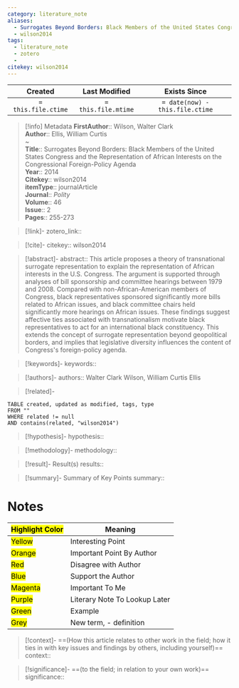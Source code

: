 ```yaml
---
category: literature_note
aliases: 
  - Surrogates Beyond Borders: Black Members of the United States Congress and the Representation of African Interests on the Congressional Foreign-Policy Agenda
  - wilson2014
tags:
  - literature_note
  - zotero
  - 
citekey: wilson2014
---
```


|       Created       |    Last Modified    |          Exists Since           |
| :-----------------: | :-----------------: | :-----------------------------: |
| `= this.file.ctime` | `= this.file.mtime` | `= date(now) - this.file.ctime` |
>[!info] Metadata
> **FirstAuthor**:: Wilson, Walter Clark  
> **Author**:: Ellis, William Curtis  
~    
> **Title**:: Surrogates Beyond Borders: Black Members of the United States Congress and the Representation of African Interests on the Congressional Foreign-Policy Agenda  
> **Year**:: 2014   
> **Citekey**:: wilson2014  
> **itemType**:: journalArticle  
> **Journal**:: *Polity*  
> **Volume**:: 46  
> **Issue**:: 2   
> **Pages**:: 255-273    

> [!link]-
> zotero_link:: 

> [!cite]-
> citekey:: wilson2014

> [!abstract]-
> abstract:: This article proposes a theory of transnational surrogate representation to explain the representation of African interests in the U.S. Congress. The argument is supported through analyses of bill sponsorship and committee hearings between 1979 and 2008. Compared with non-African-American members of Congress, black representatives sponsored significantly more bills related to African issues, and black committee chairs held significantly more hearings on African issues. These findings suggest affective ties associated with transnationalism motivate black representatives to act for an international black constituency. This extends the concept of surrogate representation beyond geopolitical borders, and implies that legislative diversity influences the content of Congress's foreign-policy agenda.

> [!keywords]-
> keywords:: 

> [!authors]-
> authors:: Walter Clark Wilson, William Curtis Ellis

> [!related]-

```dataview
TABLE created, updated as modified, tags, type
FROM ""
WHERE related != null
AND contains(related, "wilson2014")
```

> [!hypothesis]-
> hypothesis:: 

> [!methodology]- 
> methodology:: 

> [!result]- Result(s) 
> results::

> [!summary]- Summary of Key Points
> summary:: 

# Notes

| <mark class="hltr-grey">Highlight Color</mark> | Meaning                       |
| ---------------------------------------------- | ----------------------------- |
| <mark class="hltr-yellow">Yellow</mark>        | Interesting Point             |
| <mark class="hltr-orange">Orange</mark>        | Important Point By Author     |
| <mark class="hltr-red">Red</mark>              | Disagree with Author          |
| <mark class="hltr-blue">Blue</mark>            | Support the Author            |
| <mark class="hltr-magenta">Magenta</mark>      | Important To Me               |
| <mark class="hltr-purple">Purple</mark>        | Literary Note To Lookup Later |
| <mark class="hltr-green">Green</mark>          | Example                       |
| <mark class="hltr-grey">Grey</mark>            | New term, - definition        |

> [!context]-
> ==(How this article relates to other work in the field; how it ties in with key issues and findings by others, including yourself)==
> context:: 

> [!significance]-
> ==(to the field; in relation to your own work)==
> significance:: 